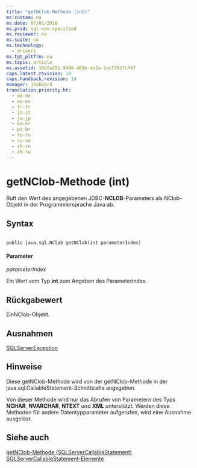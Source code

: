 ```yaml
---
title: "getNClob-Methode (int)"
ms.custom: na
ms.date: 07/01/2016
ms.prod: sql-non-specified
ms.reviewer: na
ms.suite: na
ms.technology: 
  - drivers
ms.tgt_pltfrm: na
ms.topic: article
ms.assetid: 10dfa251-9408-469e-ae2a-1acf3917cf47
caps.latest.revision: 14
caps.handback.revision: 14
manager: jhubbard
translation.priority.ht: 
  - de-de
  - es-es
  - fr-fr
  - it-it
  - ja-jp
  - ko-kr
  - pt-br
  - ru-ru
  - sv-se
  - zh-cn
  - zh-tw
---
```

# getNClob-Methode (int)
  Ruft den Wert des angegebenen JDBC\-**NCLOB**\-Parameters als NClob\-Objekt in der Programmiersprache Java ab.  
  
## Syntax  
  
```  
  
public java.sql.NClob getNClob(int parameterIndex)  
```  
  
#### Parameter  
 *parameterIndex*  
  
 Ein Wert vom Typ **int** zum Angeben des Parameterindex.  
  
## Rückgabewert  
 EinNClob\-Objekt.  
  
## Ausnahmen  
 [SQLServerException](../content/SQLServerException-Class.md)  
  
## Hinweise  
 Diese getNClob\-Methode wird von der getNClob\-Methode in der java.sql.CallableStatement\-Schnittstelle angegeben.  
  
 Von dieser Methode wird nur das Abrufen von Parametern des Typs **NCHAR**, **NVARCHAR**, **NTEXT** und **XML** unterstützt. Werden diese Methoden für andere Datentypparameter aufgerufen, wird eine Ausnahme ausgelöst.  
  
## Siehe auch  
 [getNClob-Methode &#40;SQLServerCallableStatement&#41;](../content/getNClob-Method--SQLServerCallableStatement-.md)   
 [SQLServerCallableStatement-Elemente](../content/SQLServerCallableStatement-Members.md)  
  
  